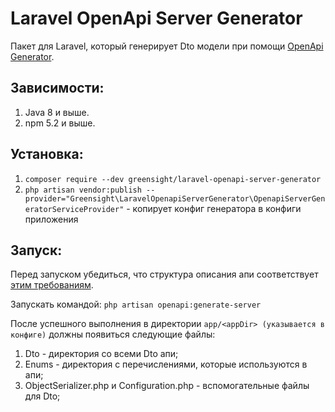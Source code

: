 # Laravel OpenApi Server Generator

Пакет для Laravel, который генерирует Dto модели при помощи [OpenApi Generator](https://openapi-generator.tech/).

## Зависимости:
1. Java 8 и выше.
2. npm 5.2 и выше.

## Установка:
1. `composer require --dev greensight/laravel-openapi-server-generator`
2. `php artisan vendor:publish --provider="Greensight\LaravelOpenapiServerGenerator\OpenapiServerGeneratorServiceProvider"` - копирует конфиг генератора в конфиги приложения

## Запуск:
Перед запуском убедиться, что структура описания апи соответствует [этим требованиям](https://github.com/greensight/laravel-openapi-server-generator/blob/master/docs/api_schema_requirements.md).

Запускать командой: `php artisan openapi:generate-server`

После успешного выполнения в директории `app/<appDir> (указывается в конфиге)` должны появиться следующие файлы:
1. Dto - директория со всеми Dto апи;
2. Enums - директория с перечислениями, которые используются в апи;
3. ObjectSerializer.php и Configuration.php - вспомогательные файлы для Dto;

